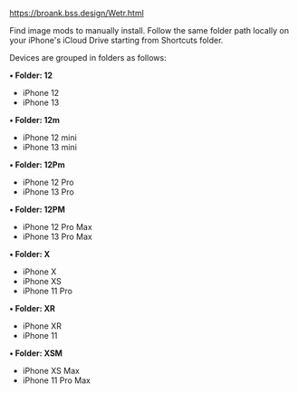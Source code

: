 https://broank.bss.design/Wetr.html

Find image mods to manually install.
Follow the same folder path locally on your iPhone's iCloud Drive starting from Shortcuts folder.

Devices are grouped in folders as follows:

**• Folder: 12**
   - iPhone 12
   - iPhone 13

**• Folder: 12m**
   - iPhone 12 mini
   - iPhone 13 mini

**• Folder: 12Pm**
   - iPhone 12 Pro
   - iPhone 13 Pro

**• Folder: 12PM**
   - iPhone 12 Pro Max
   - iPhone 13 Pro Max

**• Folder: X**
   - iPhone X
   - iPhone XS
   - iPhone 11 Pro

**• Folder: XR**
   - iPhone XR
   - iPhone 11

**• Folder: XSM**
   - iPhone XS Max
   - iPhone 11 Pro Max
